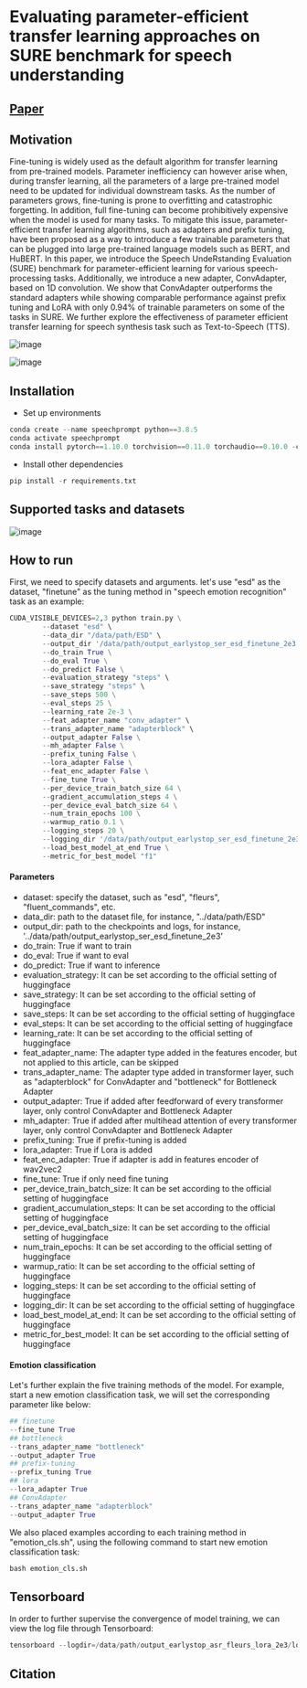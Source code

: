 # Evaluating parameter-efficient transfer learning approaches on SURE benchmark for speech understanding

## [Paper](https://arxiv.org/pdf/2303.03267.pdf)

## Motivation

Fine-tuning is widely used as the default algorithm for transfer learning from pre-trained models. Parameter inefficiency can however arise when, during transfer learning, all the parameters of a large pre-trained model need to be updated for individual downstream tasks. As the number of parameters grows, fine-tuning is prone to overfitting and catastrophic forgetting. In addition, full fine-tuning can become prohibitively expensive when the model is used for many tasks. To mitigate this issue, parameter-efficient transfer learning algorithms, such as adapters and prefix tuning, have been proposed as a way to introduce a few trainable parameters that can be plugged into large pre-trained language models such as BERT, and HuBERT. In this paper, we introduce the Speech UndeRstanding Evaluation (SURE) benchmark for parameter-efficient learning for various speech-processing tasks. Additionally, we introduce a new adapter, ConvAdapter, based on 1D convolution. We show that ConvAdapter outperforms the standard adapters while showing comparable performance against prefix tuning and LoRA with only 0.94% of trainable parameters on some of the tasks in SURE. We further explore the effectiveness of parameter efficient transfer learning for speech synthesis task such as Text-to-Speech (TTS).

![image](https://user-images.githubusercontent.com/35062414/221511052-a6f4c44a-f779-4fca-9142-6ea10254b764.png)

![image](https://user-images.githubusercontent.com/35062414/221511119-27c65410-3086-4509-8927-1ce43efc13af.png)

## Installation
* Set up environments
```python
conda create --name speechprompt python==3.8.5
conda activate speechprompt
conda install pytorch==1.10.0 torchvision==0.11.0 torchaudio==0.10.0 -c pytorch
```
* Install other dependencies
```python
pip install -r requirements.txt
```

## Supported tasks and datasets

![image](https://user-images.githubusercontent.com/35062414/221520253-3fba52bf-ff2f-4a2a-8199-be75d4de3989.png)


## How to run
First, we need to specify datasets and arguments. let's use "esd" as the dataset, "finetune" as the tuning method in "speech emotion recognition" task as an example:

```python
CUDA_VISIBLE_DEVICES=2,3 python train.py \
		--dataset "esd" \
		--data_dir "/data/path/ESD" \
		--output_dir '/data/path/output_earlystop_ser_esd_finetune_2e3' \
		--do_train True \
		--do_eval True \
		--do_predict False \
		--evaluation_strategy "steps" \
		--save_strategy "steps" \
		--save_steps 500 \
		--eval_steps 25 \
		--learning_rate 2e-3 \
		--feat_adapter_name "conv_adapter" \
		--trans_adapter_name "adapterblock" \
		--output_adapter False \
		--mh_adapter False \
		--prefix_tuning False \
		--lora_adapter False \
		--feat_enc_adapter False \
		--fine_tune True \
		--per_device_train_batch_size 64 \
		--gradient_accumulation_steps 4 \
		--per_device_eval_batch_size 64 \
		--num_train_epochs 100 \
		--warmup_ratio 0.1 \
		--logging_steps 20 \
		--logging_dir '/data/path/output_earlystop_ser_esd_finetune_2e3/log' \
		--load_best_model_at_end True \
		--metric_for_best_model "f1" 
```

#### Parameters

* dataset: specify the dataset, such as "esd", "fleurs", "fluent_commands", etc.
* data_dir: path to the dataset file, for instance, "../data/path/ESD" 
* output_dir: path to the checkpoints and logs, for instance, '../data/path/output_earlystop_ser_esd_finetune_2e3' 
* do_train: True if want to train 
* do_eval: True if want to eval 
* do_predict: True if want to inference
* evaluation_strategy: It can be set according to the official setting of huggingface
* save_strategy: It can be set according to the official setting of huggingface 
* save_steps: It can be set according to the official setting of huggingface
* eval_steps: It can be set according to the official setting of huggingface
* learning_rate: It can be set according to the official setting of huggingface
* feat_adapter_name: The adapter type added in the features encoder, but not applied to this article, can be skipped 
* trans_adapter_name: The adapter type added in transformer layer, such as "adapterblock" for ConvAdapter and "bottleneck" for Bottleneck Adapter
* output_adapter: True if added after feedforward of every transformer layer, only control ConvAdapter and Bottleneck Adapter
* mh_adapter: True if added after multihead attention of every transformer layer, only control ConvAdapter and Bottleneck Adapter 
* prefix_tuning: True if prefix-tuning is added 
* lora_adapter: True if Lora is added 
* feat_enc_adapter: True if adapter is add in features encoder of wav2vec2 
* fine_tune: True if only need fine tuning 
* per_device_train_batch_size: It can be set according to the official setting of huggingface  
* gradient_accumulation_steps: It can be set according to the official setting of huggingface  
* per_device_eval_batch_size: It can be set according to the official setting of huggingface 
* num_train_epochs: It can be set according to the official setting of huggingface  
* warmup_ratio: It can be set according to the official setting of huggingface  
* logging_steps: It can be set according to the official setting of huggingface  
* logging_dir: It can be set according to the official setting of huggingface 
* load_best_model_at_end: It can be set according to the official setting of huggingface 
* metric_for_best_model: It can be set according to the official setting of huggingface 

#### Emotion classification
Let's further explain the five training methods of the model. For example, start a new emotion classification task, we will set the corresponding parameter like below:
```python
## finetune
--fine_tune True
## bottleneck
--trans_adapter_name "bottleneck"
--output_adapter True
## prefix-tuning
--prefix_tuning True
## lora
--lora_adapter True
## ConvAdapter
--trans_adapter_name "adapterblock"
--output_adapter True
```

We also placed examples according to each training method in "emotion_cls.sh", using the following command to start new emotion classification task:
```python
bash emotion_cls.sh
```

## Tensorboard
In order to further supervise the convergence of model training, we can view the log file through Tensorboard:
```python
tensorboard --logdir=/data/path/output_earlystop_asr_fleurs_lora_2e3/log --bind_all
```

## Citation

